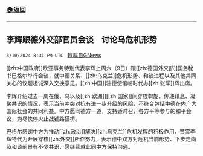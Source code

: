 ###  [:house:返回](README.md)
---


## 李辉跟德外交部官员会谈　讨论乌危机形势
`3/10/2024 8:31 PM UTC ` [轉載自GNews](https://gnews.org/articles/2382323)

[[zh:中国政府]]欧亚事务特别代表李辉上周六（9日）跟[[zh:德国外交部]]国务秘书巴格尔举行会谈，就中德关系、[[zh:乌克兰]]危机形势、和谈进程以及其他共同关心的议题坦诚深入交换意见。[[zh:中国]]驻德使馆临时代办[[zh:张军]]辉出席。

李辉介绍过去一周在俄、乌以及[[zh:欧洲]][[zh:国家]]间穿梭斡旋、传递讯息、凝聚共识的情况，表示当前冲突对抗有进一步升级的风险，不符合包括中德在内广大国际社会的共同利益。中方愿同德方一道，支持适时召开各方平等参与的和平会议，为尽快停火止战铺路搭桥。

巴格尔感谢中方为推动[[zh:政治]]解决[[zh:乌克兰]]危机发挥的积极作用，赞赏李辉特代为开展穿梭[[zh:外交]]所作努力，表示德中双方对危机当前形势、下步走向及和谈前景有不少共识，愿继续就此同中方保持沟通。
